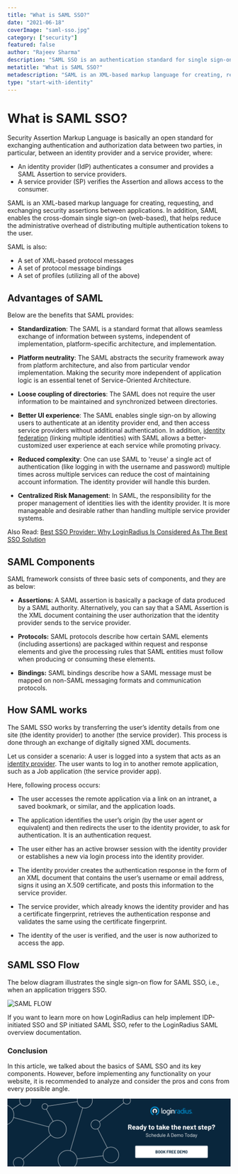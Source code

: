 ```yaml
---
title: "What is SAML SSO?"
date: "2021-06-18"
coverImage: "saml-sso.jpg"
category: ["security"]
featured: false
author: "Rajeev Sharma"
description: "SAML SSO is an authentication standard for single sign-on (SSO) based on XML. Learn more about how it works, advantages and its components."
metatitle: "What is SAML SSO?"
metadescription: "SAML is an XML-based markup language for creating, requesting, and exchanging security assertions between applications. In addition, SAML enables the cross-domain single sign-on (web-based), that helps reduce the administrative overhead of distributing multiple authentication tokens to the user."
type: "start-with-identity"
---
```



# What is SAML SSO?
Security Assertion Markup Language is basically an open standard for exchanging authentication and authorization data between two parties, in particular, between an identity provider and a service provider, where:

- An identity provider (IdP) authenticates a consumer and provides a SAML Assertion to service providers.
- A service provider (SP) verifies the Assertion and allows access to the consumer.

SAML is an XML-based markup language for creating, requesting, and exchanging security assertions between applications. In addition, SAML enables the cross-domain single sign-on (web-based), that helps reduce the administrative overhead of distributing multiple authentication tokens to the user.

SAML is also:
- A set of XML-based protocol messages
- A set of protocol message bindings
- A set of profiles (utilizing all of the above)

## Advantages of SAML

Below are the benefits that SAML provides:

- **Standardization**: The SAML is a standard format that allows seamless exchange of information between systems, independent of implementation, platform-specific architecture, and implementation.

- **Platform neutrality**: The SAML abstracts the security framework away from platform architecture, and also from particular vendor implementation. Making the security more independent of application logic is an essential tenet of Service-Oriented Architecture.
- **Loose coupling of directories**: The SAML does not require the user information to be maintained and synchronized between directories.

- **Better UI experience**: The SAML enables single sign-on by allowing users to authenticate at an identity provider end, and then access service providers without additional authentication. In addition, [identity federation](https://www.loginradius.com/blog/start-with-identity/what-is-federated-identity-management/) (linking multiple identities) with SAML allows a better-customized user experience at each service while promoting privacy.

- **Reduced complexity**: One can use SAML to 'reuse' a single act of authentication (like logging in with the username and password) multiple times across multiple services can reduce the cost of maintaining account information. The identity provider will handle this burden.

- **Centralized Risk Management**: In SAML, the responsibility for the proper management of identities lies with the identity provider. It is more manageable and desirable rather than handling multiple service provider systems.

Also Read: [Best SSO Provider: Why LoginRadius Is Considered As The Best SSO Solution](https://www.loginradius.com/blog/start-with-identity/best-sso-providers-loginradius/)

## SAML Components
SAML framework consists of three basic sets of components, and they are as below:

- **Assertions:** A SAML assertion is basically a package of data produced by a SAML authority. Alternatively, you can say that a SAML Assertion is the XML document containing the user authorization that the identity provider sends to the service provider.

- **Protocols:** SAML protocols describe how certain SAML elements (including assertions) are packaged within request and response elements and give the processing rules that SAML entities must follow when producing or consuming these elements.

- **Bindings:** SAML bindings describe how a SAML message must be mapped on non-SAML messaging formats and communication protocols. 

## How SAML works
The SAML SSO works by transferring the user’s identity details from one site (the identity provider) to another (the service provider). This process is done through an exchange of digitally signed XML documents.

Let us consider a scenario: A user is logged into a system that acts as an [identity provider](https://www.loginradius.com/blog/start-with-identity/2021/06/what-is-identity-provider/). The user wants to log in to another remote application, such as a Job application (the service provider app). 

Here, following process occurs:

- The user accesses the remote application via a link on an intranet, a saved bookmark, or similar, and the application loads.

- The application identifies the user’s origin (by the user agent or equivalent) and then redirects the user to the identity provider, to ask for authentication. It is an authentication request.

- The user either has an active browser session with the identity provider or establishes a new via login process into the identity provider.

- The identity provider creates the authentication response in the form of an XML document that contains the user’s username or email address, signs it using an X.509 certificate, and posts this information to the service provider.

- The service provider, which already knows the identity provider and has a certificate fingerprint, retrieves the authentication response and validates the same using the certificate fingerprint.

- The identity of the user is verified, and the user is now authorized to access the app.

## SAML SSO Flow

The below diagram illustrates the single sign-on flow for SAML SSO, i.e., when an application triggers SSO.
 
![SAML FLOW](https://apidocs.lrcontent.com/images/SAMLflow_1484060cc3534702fa4.48760508.png "SAML FLOW")

If you want to learn more on how LoginRadius can help implement IDP-initiated SSO and SP initiated SAML SSO, refer to the LoginRadius SAML overview documentation.

### Conclusion

In this article, we talked about the basics of SAML SSO and its key components. However, before implementing any functionality on your website, it is recommended to analyze and consider the pros and cons from every possible angle. 


[![LoginRadius Book a Demo](Book-a-demo.png)](https://www.loginradius.com/book-a-demo/)
